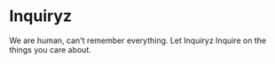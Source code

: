 # Inquiryz
We are human, can't remember everything. Let Inquiryz Inquire on the things you care about.
